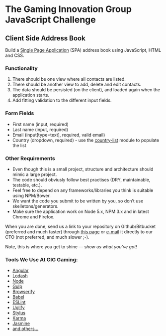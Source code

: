 # The Gaming Innovation Group JavaScript Challenge

## Client Side Address Book
Build a [Single Page Application](https://en.wikipedia.org/wiki/Single-page_application) (SPA) address book using JavaScript, HTML and CSS.

### Functionality
1. There should be one view where all contacts are listed.
1. There should be another view to add, delete and edit contacts.
1. The data should be persisted (on the client), and loaded again when the application starts.
1. Add fitting validation to the different input fields.

### Form Fields
* First name (input, required)
* Last name (input, required)
* Email (input[type=text], required, valid email)
* Country (dropdown, required) - use the [country-list](https://www.npmjs.com/package/country-list) module to populate the list

### Other Requirements
* Even though this is a small project, structure and architecture should mimic a large project.
* The code should obviusly follow best practises (DRY, maintainable, testable, etc.).
* Feel free to depend on any frameworks/libraries you think is suitable using NPM/Bower.
* We want the code you submit to be written by you, so don’t use skelletons/generators.
* Make sure the application work on Node 5.x, NPM 3.x and in latest Chrome and Firefox.

When you are done, send us a link to your repository on Github/Bitbucket (preferred and much faster) through [this page](https://www.gaminginnovationgroup.com/careers/tech/javascript-developer/149276/) or [e-mail](&#109;&#97;&#x69;&#108;&#116;&#x6f;&#x3a;&#114;&#x6f;&#x62;&#64;&#x62;&#101;&#x74;&#105;&#x74;&#x67;&#x72;&#x6f;&#117;&#112;&#46;&#99;&#111;&#109;) it directly to our CTO (not preferred, and much slower ;-).

Note, this is where you get to shine — *show us what you’ve got!*

### Tools We Use At GIG Gaming:
* [Angular](https://angularjs.org)
* [Lodash](https://lodash.com)
* [Node](https://nodejs.org)
* [Gulp](http://gulpjs.com)
* [Browserify](http://browserify.org)
* [Babel](https://babeljs.io)
* [ESLint](http://eslint.org)
* [Uglify](https://github.com/mishoo/UglifyJS)
* [Stylus](http://stylus-lang.com)
* [Karma](https://karma-runner.github.io)
* [Jasmine](https://jasmine.github.io)
* [and others...](http://stackshare.io/betit-group/betit-group)
